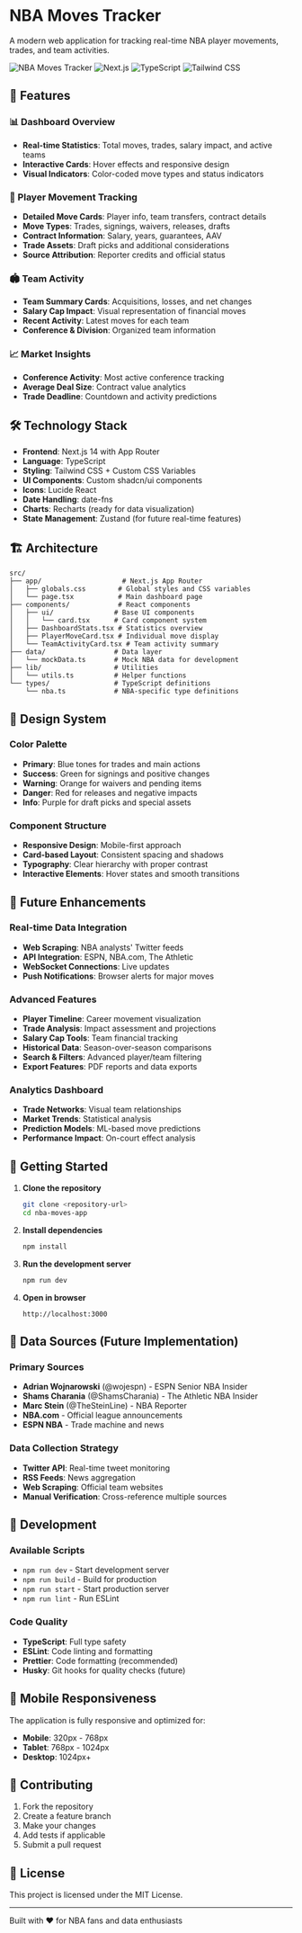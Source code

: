 # NBA Moves Tracker

A modern web application for tracking real-time NBA player movements, trades, and team activities.

![NBA Moves Tracker](https://img.shields.io/badge/NBA-Moves%20Tracker-blue)
![Next.js](https://img.shields.io/badge/Next.js-14-black)
![TypeScript](https://img.shields.io/badge/TypeScript-5-blue)
![Tailwind CSS](https://img.shields.io/badge/Tailwind-CSS-38B2AC)

## 🚀 Features

### 📊 Dashboard Overview
- **Real-time Statistics**: Total moves, trades, salary impact, and active teams
- **Interactive Cards**: Hover effects and responsive design
- **Visual Indicators**: Color-coded move types and status indicators

### 🏀 Player Movement Tracking
- **Detailed Move Cards**: Player info, team transfers, contract details
- **Move Types**: Trades, signings, waivers, releases, drafts
- **Contract Information**: Salary, years, guarantees, AAV
- **Trade Assets**: Draft picks and additional considerations
- **Source Attribution**: Reporter credits and official status

### 🏟️ Team Activity
- **Team Summary Cards**: Acquisitions, losses, and net changes
- **Salary Cap Impact**: Visual representation of financial moves
- **Recent Activity**: Latest moves for each team
- **Conference & Division**: Organized team information

### 📈 Market Insights
- **Conference Activity**: Most active conference tracking
- **Average Deal Size**: Contract value analytics
- **Trade Deadline**: Countdown and activity predictions

## 🛠️ Technology Stack

- **Frontend**: Next.js 14 with App Router
- **Language**: TypeScript
- **Styling**: Tailwind CSS + Custom CSS Variables
- **UI Components**: Custom shadcn/ui components
- **Icons**: Lucide React
- **Date Handling**: date-fns
- **Charts**: Recharts (ready for data visualization)
- **State Management**: Zustand (for future real-time features)

## 🏗️ Architecture

```
src/
├── app/                    # Next.js App Router
│   ├── globals.css        # Global styles and CSS variables
│   └── page.tsx           # Main dashboard page
├── components/            # React components
│   ├── ui/               # Base UI components
│   │   └── card.tsx      # Card component system
│   ├── DashboardStats.tsx # Statistics overview
│   ├── PlayerMoveCard.tsx # Individual move display
│   └── TeamActivityCard.tsx # Team activity summary
├── data/                 # Data layer
│   └── mockData.ts       # Mock NBA data for development
├── lib/                  # Utilities
│   └── utils.ts          # Helper functions
└── types/                # TypeScript definitions
    └── nba.ts            # NBA-specific type definitions
```

## 🎨 Design System

### Color Palette
- **Primary**: Blue tones for trades and main actions
- **Success**: Green for signings and positive changes
- **Warning**: Orange for waivers and pending items
- **Danger**: Red for releases and negative impacts
- **Info**: Purple for draft picks and special assets

### Component Structure
- **Responsive Design**: Mobile-first approach
- **Card-based Layout**: Consistent spacing and shadows
- **Typography**: Clear hierarchy with proper contrast
- **Interactive Elements**: Hover states and smooth transitions

## 🔮 Future Enhancements

### Real-time Data Integration
- **Web Scraping**: NBA analysts' Twitter feeds
- **API Integration**: ESPN, NBA.com, The Athletic
- **WebSocket Connections**: Live updates
- **Push Notifications**: Browser alerts for major moves

### Advanced Features
- **Player Timeline**: Career movement visualization
- **Trade Analysis**: Impact assessment and projections
- **Salary Cap Tools**: Team financial tracking
- **Historical Data**: Season-over-season comparisons
- **Search & Filters**: Advanced player/team filtering
- **Export Features**: PDF reports and data exports

### Analytics Dashboard
- **Trade Networks**: Visual team relationships
- **Market Trends**: Statistical analysis
- **Prediction Models**: ML-based move predictions
- **Performance Impact**: On-court effect analysis

## 🚀 Getting Started

1. **Clone the repository**
   ```bash
   git clone <repository-url>
   cd nba-moves-app
   ```

2. **Install dependencies**
   ```bash
   npm install
   ```

3. **Run the development server**
   ```bash
   npm run dev
   ```

4. **Open in browser**
   ```
   http://localhost:3000
   ```

## 📝 Data Sources (Future Implementation)

### Primary Sources
- **Adrian Wojnarowski** (@wojespn) - ESPN Senior NBA Insider
- **Shams Charania** (@ShamsCharania) - The Athletic NBA Insider
- **Marc Stein** (@TheSteinLine) - NBA Reporter
- **NBA.com** - Official league announcements
- **ESPN NBA** - Trade machine and news

### Data Collection Strategy
- **Twitter API**: Real-time tweet monitoring
- **RSS Feeds**: News aggregation
- **Web Scraping**: Official team websites
- **Manual Verification**: Cross-reference multiple sources

## 🔧 Development

### Available Scripts
- `npm run dev` - Start development server
- `npm run build` - Build for production
- `npm run start` - Start production server
- `npm run lint` - Run ESLint

### Code Quality
- **TypeScript**: Full type safety
- **ESLint**: Code linting and formatting
- **Prettier**: Code formatting (recommended)
- **Husky**: Git hooks for quality checks (future)

## 📱 Mobile Responsiveness

The application is fully responsive and optimized for:
- **Mobile**: 320px - 768px
- **Tablet**: 768px - 1024px
- **Desktop**: 1024px+

## 🤝 Contributing

1. Fork the repository
2. Create a feature branch
3. Make your changes
4. Add tests if applicable
5. Submit a pull request

## 📄 License

This project is licensed under the MIT License.

---

Built with ❤️ for NBA fans and data enthusiasts
